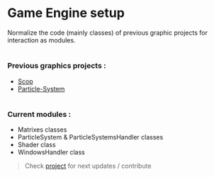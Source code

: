 # Game Engine setup

Normalize the code (mainly classes) of previous graphic projects for interaction as modules.
#
### Previous graphics projects :
  - [Scop](https://github.com/DailyWind00/scop)
  - [Particle-System](https://github.com/DailyWind00/Particle-System)
#
### Current modules :
  - Matrixes classes
  - ParticleSystem & ParticleSystemsHandler classes
  - Shader class
  - WindowsHandler class

> Check [project](https://github.com/users/DailyWind00/projects/3) for next updates / contribute
